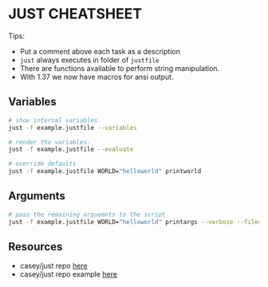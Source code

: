 # JUST CHEATSHEET

Tips:

* Put a comment above each task as a description  
* `just` always executes in folder of `justfile`
* There are functions available to perform string manipulation.
* With 1.37 we now have macros for ansi output.  

## Variables

```sh
# show internal variables
just -f example.justfile --variables

# render the variables. 
just -f example.justfile --evaluate

# override defaults
just -f example.justfile WORLD="helloworld" printworld
```

## Arguments

```sh
# pass the remaining arguemnts to the script
just -f example.justfile WORLD="helloworld" printargs --verbose --file=./file.txt
```

## Resources

* casey/just repo [here](https://github.com/casey/just)  
* casey/just repo example [here](https://github.com/casey/just/blob/master/justfile)  
